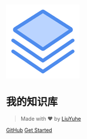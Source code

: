 <!-- _coverpage.md -->

![logo](./images/logo.png)

# 我的知识库

> Made with ❤️ by [LiuYuhe](https://github.com/liuyuhe666)

[GitHub](https://github.com/liuyuhe666)
[Get Started](README.md)
